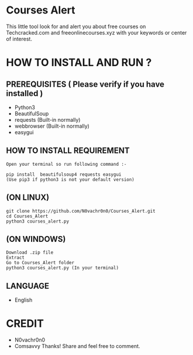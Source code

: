 # Courses Alert

This little tool look for and alert you about free courses on Techcracked.com and freeonlinecourses.xyz
with your keywords or center of interest.

# HOW TO INSTALL AND RUN ?


## PREREQUISITES ( Please verify if you have installed )

* Python3
* BeautifulSoup
* requests (Built-in normally)
* webbrowser (Built-in normally)
* easygui

## HOW TO INSTALL REQUIREMENT

```
Open your terminal so run following command :-

pip install  beautifulsoup4 requests easygui
(Use pip3 if python3 is not your default version)
```

## (ON LINUX)


```
git clone https://github.com/N0vachr0n0/Courses_Alert.git
cd Courses_Alert
python3 courses_alert.py
```

## (ON WINDOWS)


```
Download .zip file
Extract
Go to Courses_Alert folder 
python3 courses_alert.py (In your terminal)

```



## LANGUAGE

* English

# CREDIT

* N0vachr0n0
* Comsavvy
Thanks! Share and feel free to comment.
